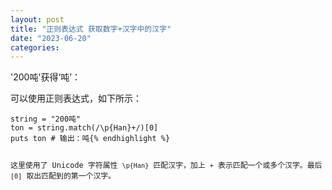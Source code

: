 ```yaml
---
layout: post
title: "正则表达式 获取数字+汉字中的汉字"
date: "2023-06-20"
categories: 
---
```

<p>&#39;200吨&#39;获得&lsquo;吨&rsquo;：</p>

<p>可以使用正则表达式，如下所示：</p>

<pre>
<code>string = &quot;200吨&quot;
ton = string.match(/\p{Han}+/)[0]
puts ton # 输出：吨{% endhighlight %}

<p>这里使用了 Unicode 字符属性 <code>\p{Han}</code> 匹配汉字，加上 <code>+</code> 表示匹配一个或多个汉字。最后 <code>[0]</code> 取出匹配到的第一个汉字。</p>

